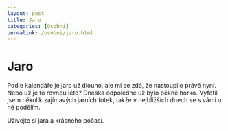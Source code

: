 ```yaml
---
layout: post
title: Jaro
categories: [Osobní]
permalink: /osobni/jaro.html
---
```

# Jaro

Podle kalendáře je jaro už dlouho, ale mi se zdá, že nastoupilo právě nyní. Nebo už je to rovnou léto? Dneska odpoledne už bylo pěkně horko. Vyfotil jsem několik zajímavých jarních fotek, takže v nejbližších dnech se s vámi o ně podělím.

Užívejte si jara a krásného počasí.

